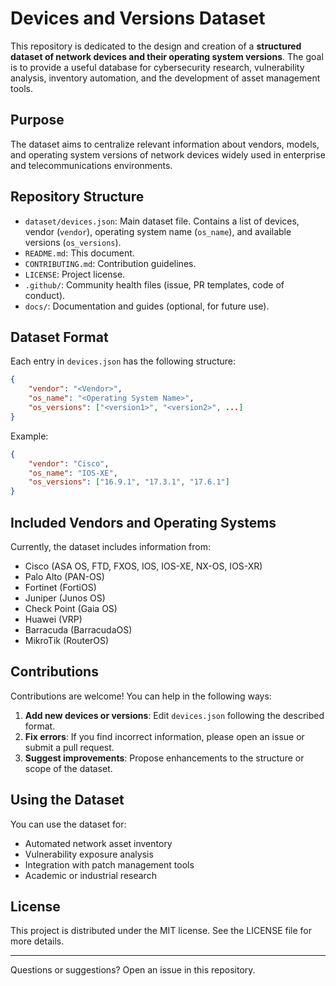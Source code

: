 
# Devices and Versions Dataset

This repository is dedicated to the design and creation of a **structured dataset of network devices and their operating system versions**. The goal is to provide a useful database for cybersecurity research, vulnerability analysis, inventory automation, and the development of asset management tools.

## Purpose

The dataset aims to centralize relevant information about vendors, models, and operating system versions of network devices widely used in enterprise and telecommunications environments.


## Repository Structure

- `dataset/devices.json`: Main dataset file. Contains a list of devices, vendor (`vendor`), operating system name (`os_name`), and available versions (`os_versions`).
- `README.md`: This document.
- `CONTRIBUTING.md`: Contribution guidelines.
- `LICENSE`: Project license.
- `.github/`: Community health files (issue, PR templates, code of conduct).
- `docs/`: Documentation and guides (optional, for future use).

## Dataset Format

Each entry in `devices.json` has the following structure:

```json
{
	"vendor": "<Vendor>",
	"os_name": "<Operating System Name>",
	"os_versions": ["<version1>", "<version2>", ...]
}
```

Example:

```json
{
	"vendor": "Cisco",
	"os_name": "IOS-XE",
	"os_versions": ["16.9.1", "17.3.1", "17.6.1"]
}
```

## Included Vendors and Operating Systems

Currently, the dataset includes information from:

- Cisco (ASA OS, FTD, FXOS, IOS, IOS-XE, NX-OS, IOS-XR)
- Palo Alto (PAN-OS)
- Fortinet (FortiOS)
- Juniper (Junos OS)
- Check Point (Gaia OS)
- Huawei (VRP)
- Barracuda (BarracudaOS)
- MikroTik (RouterOS)

## Contributions

Contributions are welcome! You can help in the following ways:

1. **Add new devices or versions**: Edit `devices.json` following the described format.
2. **Fix errors**: If you find incorrect information, please open an issue or submit a pull request.
3. **Suggest improvements**: Propose enhancements to the structure or scope of the dataset.

## Using the Dataset

You can use the dataset for:

- Automated network asset inventory
- Vulnerability exposure analysis
- Integration with patch management tools
- Academic or industrial research

## License

This project is distributed under the MIT license. See the LICENSE file for more details.

---
Questions or suggestions? Open an issue in this repository.
